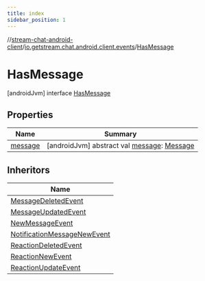 ```yaml
---
title: index
sidebar_position: 1
---
```

//[stream-chat-android-client](../../../index.md)/[io.getstream.chat.android.client.events](../index.md)/[HasMessage](index.md)



# HasMessage  
 [androidJvm] interface [HasMessage](index.md)   


## Properties  
  
|  Name |  Summary | 
|---|---|
| <a name="io.getstream.chat.android.client.events/HasMessage/message/#/PointingToDeclaration/"></a>[message](message.md)| <a name="io.getstream.chat.android.client.events/HasMessage/message/#/PointingToDeclaration/"></a> [androidJvm] abstract val [message](message.md): [Message](../../io.getstream.chat.android.client.models/Message/index.md)   <br/>|


## Inheritors  
  
|  Name | 
|---|
| <a name="io.getstream.chat.android.client.events/MessageDeletedEvent///PointingToDeclaration/"></a>[MessageDeletedEvent](../MessageDeletedEvent/index.md)|
| <a name="io.getstream.chat.android.client.events/MessageUpdatedEvent///PointingToDeclaration/"></a>[MessageUpdatedEvent](../MessageUpdatedEvent/index.md)|
| <a name="io.getstream.chat.android.client.events/NewMessageEvent///PointingToDeclaration/"></a>[NewMessageEvent](../NewMessageEvent/index.md)|
| <a name="io.getstream.chat.android.client.events/NotificationMessageNewEvent///PointingToDeclaration/"></a>[NotificationMessageNewEvent](../NotificationMessageNewEvent/index.md)|
| <a name="io.getstream.chat.android.client.events/ReactionDeletedEvent///PointingToDeclaration/"></a>[ReactionDeletedEvent](../ReactionDeletedEvent/index.md)|
| <a name="io.getstream.chat.android.client.events/ReactionNewEvent///PointingToDeclaration/"></a>[ReactionNewEvent](../ReactionNewEvent/index.md)|
| <a name="io.getstream.chat.android.client.events/ReactionUpdateEvent///PointingToDeclaration/"></a>[ReactionUpdateEvent](../ReactionUpdateEvent/index.md)|

